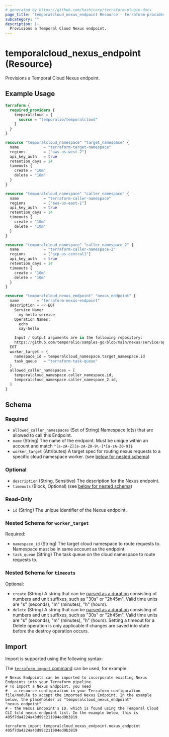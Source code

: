 ```yaml
---
# generated by https://github.com/hashicorp/terraform-plugin-docs
page_title: "temporalcloud_nexus_endpoint Resource - terraform-provider-temporalcloud"
subcategory: ""
description: |-
  Provisions a Temporal Cloud Nexus endpoint.
---
```


# temporalcloud_nexus_endpoint (Resource)

Provisions a Temporal Cloud Nexus endpoint.

## Example Usage

```terraform
terraform {
  required_providers {
    temporalcloud = {
      source = "temporalio/temporalcloud"
    }
  }
}

resource "temporalcloud_namespace" "target_namespace" {
  name           = "terraform-target-namespace"
  regions        = ["aws-us-west-2"]
  api_key_auth   = true
  retention_days = 14
  timeouts {
    create = "10m"
    delete = "10m"
  }
}

resource "temporalcloud_namespace" "caller_namespace" {
  name           = "terraform-caller-namespace"
  regions        = ["aws-us-east-1"]
  api_key_auth   = true
  retention_days = 14
  timeouts {
    create = "10m"
    delete = "10m"
  }
}

resource "temporalcloud_namespace" "caller_namespace_2" {
  name           = "terraform-caller-namespace-2"
  regions        = ["gcp-us-central1"]
  api_key_auth   = true
  retention_days = 14
  timeouts {
    create = "10m"
    delete = "10m"
  }
}

resource "temporalcloud_nexus_endpoint" "nexus_endpoint" {
  name        = "terraform-nexus-endpoint"
  description = <<-EOT
    Service Name:
      my-hello-service
    Operation Names:
      echo
      say-hello

    Input / Output arguments are in the following repository:
    https://github.com/temporalio/samples-go/blob/main/nexus/service/api.go
  EOT
  worker_target = {
    namespace_id = temporalcloud_namespace.target_namespace.id
    task_queue   = "terraform-task-queue"
  }
  allowed_caller_namespaces = [
    temporalcloud_namespace.caller_namespace.id,
    temporalcloud_namespace.caller_namespace_2.id,
  ]
}
```

<!-- schema generated by tfplugindocs -->
## Schema

### Required

- `allowed_caller_namespaces` (Set of String) Namespace Id(s) that are allowed to call this Endpoint.
- `name` (String) The name of the endpoint. Must be unique within an account and match `^[a-zA-Z][a-zA-Z0-9\-]*[a-zA-Z0-9]$`
- `worker_target` (Attributes) A target spec for routing nexus requests to a specific cloud namespace worker. (see [below for nested schema](#nestedatt--worker_target))

### Optional

- `description` (String, Sensitive) The description for the Nexus endpoint.
- `timeouts` (Block, Optional) (see [below for nested schema](#nestedblock--timeouts))

### Read-Only

- `id` (String) The unique identifier of the Nexus endpoint.

<a id="nestedatt--worker_target"></a>
### Nested Schema for `worker_target`

Required:

- `namespace_id` (String) The target cloud namespace to route requests to. Namespace must be in same account as the endpoint.
- `task_queue` (String) The task queue on the cloud namespace to route requests to.


<a id="nestedblock--timeouts"></a>
### Nested Schema for `timeouts`

Optional:

- `create` (String) A string that can be [parsed as a duration](https://pkg.go.dev/time#ParseDuration) consisting of numbers and unit suffixes, such as "30s" or "2h45m". Valid time units are "s" (seconds), "m" (minutes), "h" (hours).
- `delete` (String) A string that can be [parsed as a duration](https://pkg.go.dev/time#ParseDuration) consisting of numbers and unit suffixes, such as "30s" or "2h45m". Valid time units are "s" (seconds), "m" (minutes), "h" (hours). Setting a timeout for a Delete operation is only applicable if changes are saved into state before the destroy operation occurs.

## Import

Import is supported using the following syntax:

The [`terraform import` command](https://developer.hashicorp.com/terraform/cli/commands/import) can be used, for example:

```shell
# Nexus Endpoints can be imported to incorporate existing Nexus Endpoints into your Terraform pipeline. 
# To import a Nexus Endpoint, you need
# - a resource configuration in your Terraform configuration file/module to accept the imported Nexus Endpoint. In the example below, the placeholder is "temporalcloud_nexus_endpoint" "nexus_endpoint"
# - the Nexus Endpoint's ID, which is found using the Temporal Cloud CLI tcld nexus endpoint list. In the example below, this is 405f7da4224a43d99c211904ed9b3819

terraform import temporalcloud_nexus_endpoint.nexus_endpoint 405f7da4224a43d99c211904ed9b3819
```
